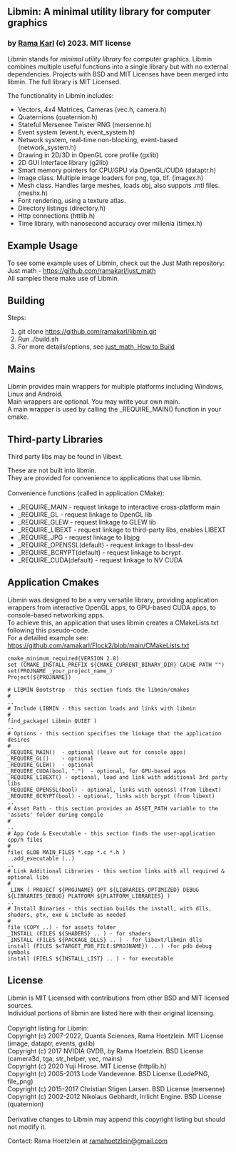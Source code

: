 
## Libmin: A minimal utility library for computer graphics

### by [Rama Karl](http://ramakarl.com) (c) 2023. MIT license

Libmin stands for *minimal utility library* for computer graphics. Libmin combines multiple useful functions into a single library but with no external dependencies.
Projects with BSD and MIT Licenses have been merged into libmin. The full library is MIT Licensed.<br>

The functionality in Libmin includes:
- Vectors, 4x4 Matrices, Cameras (vec.h, camera.h)
- Quaternions (quaternion.h)
- Stateful Mersenee Twister RNG (mersenne.h)
- Event system (event.h, event_system.h)
- Network system, real-time non-blocking, event-based (network_system.h)
- Drawing in 2D/3D in OpenGL core profile (gxlib)
- 2D GUI Interface library (g2lib)
- Smart memory pointers for CPU/GPU via OpenGL/CUDA (dataptr.h)
- Image class. Multiple image loaders for png, tga, tif. (imagex.h)
- Mesh class. Handles large meshes, loads obj, also suppots .mtl files. (meshx.h)
- Font rendering, using a texture atlas.
- Directory listings (directory.h)
- Http connections (httlib.h)
- Time library, with nanosecond accuracy over millenia (timex.h)

## Example Usage

To see some example uses of Libmin, check out the Just Math repository:<br>
Just math - <a href="https://github.com/ramakarl/just_math">https://github.com/ramakarl/just_math</a><br>
All samples there make use of Libmin.<br>

## Building

Steps:
1) git clone https://github.com/ramakarl/libmin.git
2) Run ./build.sh
3) For more details/options, see <a href="https://github.com/ramakarl/just_math?tab=readme-ov-file#how-to-build">just_math, How to Build</a>

## Mains

Libmin provides main wrappers for multiple platforms including Windows, Linux and Android.<br>
Main wrappers are optional. You may write your own main.<br>
A main wrapper is used by calling the _REQUIRE_MAIN() function in your cmake.

## Third-party Libraries

Third party libs may be found in \libext.

These are not built into libmin.<br>
They are provided for convenience to applications that use libmin.<br>
<Br>
Convenience functions (called in application CMake):
- _REQUIRE_MAIN - request linkage to interactive cross-platform main
- _REQUIRE_GL - request linkage to OpenGL lib
- _REQUIRE_GLEW - request linkage to GLEW lib
- _REQUIRE_LIBEXT - request linkage to third-party libs, enables LIBEXT
- _REQUIRE_JPG - request linkage to libjpg 
- _REQUIRE_OPENSSL(default) - request linkage to libssl-dev
- _REQUIRE_BCRYPT(default) - request linkage to bcrypt
- _REQUIRE_CUDA(default) - request linkage to NV CUDA

## Application Cmakes 
Libmin was designed to be a very versatile library, providing application wrappers from interactive OpenGL apps, to GPU-based CUDA apps, to console-based networking apps.<br>
To achieve this, an application that uses libmin creates a CMakeLists.txt following this pseudo-code.<br>
For a detailed example see: https://github.com/ramakarl/Flock2/blob/main/CMakeLists.txt<br>

```
cmake_minimum_required(VERSION 2.8)
set (CMAKE_INSTALL_PREFIX ${CMAKE_CURRENT_BINARY_DIR} CACHE PATH "")
set(PROJNAME _your_project_name_)
Project(${PROJNAME})

# LIBMIN Bootstrap - this section finds the libmin/cmakes
#
..
# Include LIBMIN - this section loads and links with libmin
#
find_package( Libmin QUIET )
..
# Options - this section specifies the linkage that the application desires
#
_REQUIRE_MAIN()  - optional (leave out for console apps)
_REQUIRE_GL()    - optional
_REQUIRE_GLEW()  - optional
_REQUIRE_CUDA(bool, ".")  - optional, for GPU-based apps
_REQUIRE_LIBEXT() - optional, load and link with additional 3rd party libs
_REQUIRE_OPENSSL(bool) - optional, links with openssl (from libext)
_REQUIRE_BCRYPT(bool) - optional, links with bcrypt (from libext)
..
# Asset Path - this section provides an ASSET_PATH variable to the 'assets' folder during compile
#
..
# App Code & Executable - this section finds the user-application cpp/h files
#
file( GLOB MAIN_FILES *.cpp *.c *.h )
..add_executable (..)
..
# Link Additional Libraries - this section links with all required & optional libs
#
_LINK ( PROJECT ${PROJNAME} OPT ${LIBRARIES_OPTIMIZED} DEBUG ${LIBRARIES_DEBUG} PLATFORM ${PLATFORM_LIBRARIES} )
..
# Install Binaries - this section builds the install, with dlls, shaders, ptx, exe & include as needed
#
file (COPY ..) - for assets folder
_INSTALL (FILES ${SHADERS} .. ) - for shaders
_INSTALL (FILES ${PACKAGE_DLLS} .. ) - for libext/libmin dlls
install (FILES $<TARGET_PDB_FILE:$PROJNAME}) .. ) -for pdb debug symbols
install (FIELS ${INSTALL_LIST} .. ) - for executable
```

## License

Libmin is MIT Licensed with contributions from other BSD and MIT licensed sources.<br>
Individual portions of libmin are listed here with their original licensing.<br>
<br>
Copyright listing for Libmin:<br>
Copyright (c) 2007-2022, Quanta Sciences, Rama Hoetzlein. MIT License (image, dataptr, events, gxlib)<br>
Copyright (c) 2017 NVIDIA GVDB, by Rama Hoetzlein. BSD License (camera3d, tga, str_helper, vec, mains)<br>
Copyright (c) 2020 Yuji Hirose. MIT License (httplib.h)<br>
Copyright (c) 2005-2013 Lode Vandevenne. BSD License (LodePNG, file_png)<br>
Copyright (c) 2015-2017 Christian Stigen Larsen. BSD License (mersenne)<br>
Copyright (c) 2002-2012 Nikolaus Gebhardt, Irrlicht Engine. BSD License (quaternion)<br>
<br>
Derivative changes to Libmin may append this copyright listing but should not modify it.<br>

Contact: Rama Hoetzlein at ramahoetzlein@gmail.com
